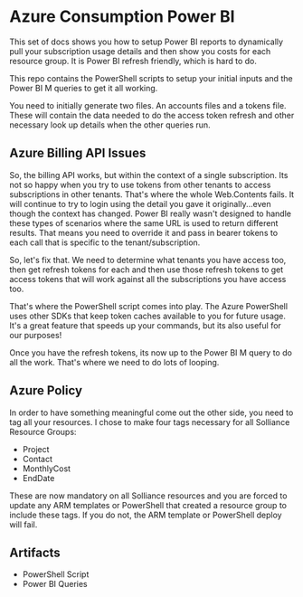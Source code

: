 # Azure Consumption Power BI

This set of docs shows you how to setup Power BI reports to dynamically pull your subscription usage details and then show you costs for each resource group. It is Power BI refresh friendly, which is hard to do.

This repo contains the PowerShell scripts to setup your initial inputs and the Power BI M queries to get it all working.

You need to initially generate two files.  An accounts files and a tokens file. These will contain the data needed to do the access token refresh and other necessary look up details when the other queries run.

## Azure Billing API Issues

So, the billing API works, but within the context of a single subscription. Its not so happy when you try to use tokens from other tenants to access subscriptions in other tenants. That's where the whole Web.Contents fails.  It will continue to try to login using the detail you gave it originally...even though the context has changed. Power BI really wasn't designed to handle these types of scenarios where the same URL is used to return different results. That means you need to override it and pass in bearer tokens to each call that is specific to the tenant/subscription.

So, let's fix that.  We need to determine what tenants you have access too, then get refresh tokens for each and then use those refresh tokens to get access tokens that will work against all the subscriptions you have access too.

That's where the PowerShell script comes into play. The Azure PowerShell uses other SDKs that keep token caches available to you for future usage.  It's a great feature that speeds up your commands, but its also useful for our purposes!

Once you have the refresh tokens, its now up to the Power BI M query to do all the work.  That's where we need to do lots of looping.

## Azure Policy

In order to have something meaningful come out the other side, you need to tag all your resources. I chose to make four tags necessary for all Solliance Resource Groups:

- Project
- Contact
- MonthlyCost
- EndDate

These are now mandatory on all Solliance resources and you are forced to update any ARM templates or PowerShell that created a resource group to include these tags. If you do not, the ARM template or PowerShell deploy will fail.

## Artifacts

- PowerShell Script
- Power BI Queries
